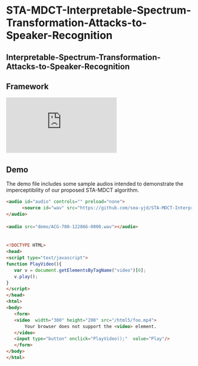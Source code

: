 # STA-MDCT-Interpretable-Spectrum-Transformation-Attacks-to-Speaker-Recognition
## Interpretable-Spectrum-Transformation-Attacks-to-Speaker-Recognition
## Framework
![Framework](https://github.com/sea-yjd/STA-MDCT-Interpretable-Spectrum-Transformation-Attacks-to-Speaker-Recognition/blob/main/framework.pdf)
## Demo
The demo file includes some sample audios intended to demonstrate the imperceptibility of our proposed STA-MDCT algorithm.


```html
​<audio id="audio" controls="" preload="none">
      <source id="wav" src="https://github.com/sea-yjd/STA-MDCT-Interpretable-Spectrum-Transformation-Attacks-to-Speaker-Recognitiondemo/ACG-700-122866-0000.wav">
</audio>

<audio src="demo/ACG-700-122866-0000.wav"></audio>


<!DOCTYPE HTML>
<head>
<script type="text/javascript">
function PlayVideo(){
   var v = document.getElementsByTagName("video")[0];  
   v.play(); 
}
</script>
</head>
<html>
<body>
   <form>
   <video  width="300" height="200" src="/html5/foo.mp4">
       Your browser does not support the <video> element.
   </video>
   <input type="button" onclick="PlayVideo();"  value="Play"/>
   </form>
</body>
</html>

